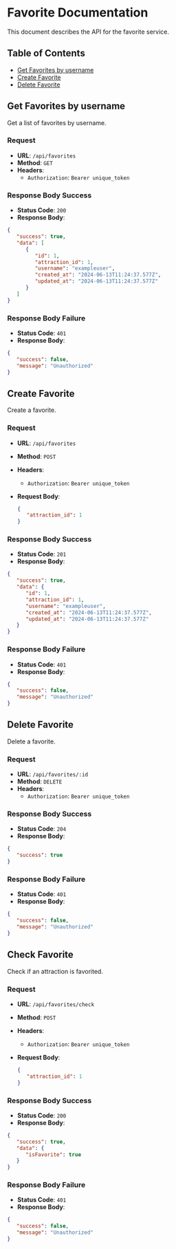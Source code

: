 # Favorite Documentation

This document describes the API for the favorite service.

## Table of Contents

-  [Get Favorites by username](#get-favorites-by-username)
-  [Create Favorite](#create-favorite)
-  [Delete Favorite](#delete-favorite)

## Get Favorites by username

Get a list of favorites by username.

### Request

-  **URL**: `/api/favorites`
-  **Method**: `GET`
-  **Headers**:
   -  `Authorization`: `Bearer unique_token`

### Response Body Success

-  **Status Code**: `200`
-  **Response Body**:

```json
{
   "success": true,
   "data": [
      {
         "id": 1,
         "attraction_id": 1,
         "username": "exampleuser",
         "created_at": "2024-06-13T11:24:37.577Z",
         "updated_at": "2024-06-13T11:24:37.577Z"
      }
   ]
}
```

### Response Body Failure

-  **Status Code**: `401`
-  **Response Body**:

```json
{
   "success": false,
   "message": "Unauthorized"
}
```

## Create Favorite

Create a favorite.

### Request

-  **URL**: `/api/favorites`
-  **Method**: `POST`
-  **Headers**:
   -  `Authorization`: `Bearer unique_token`
-  **Request Body**:
   
   ```json
   {
      "attraction_id": 1
   }
   ```

### Response Body Success

-  **Status Code**: `201`
-  **Response Body**:

```json
{
   "success": true,
   "data": {
      "id": 1,
      "attraction_id": 1,
      "username": "exampleuser",
      "created_at": "2024-06-13T11:24:37.577Z",
      "updated_at": "2024-06-13T11:24:37.577Z"
   }
}
```

### Response Body Failure

-  **Status Code**: `401`
-  **Response Body**:

```json
{
   "success": false,
   "message": "Unauthorized"
}
```

## Delete Favorite

Delete a favorite.

### Request

-  **URL**: `/api/favorites/:id`
-  **Method**: `DELETE`
-  **Headers**:
   -  `Authorization`: `Bearer unique_token`

### Response Body Success

-  **Status Code**: `204`
-  **Response Body**:

```json
{
   "success": true
}
```

### Response Body Failure

-  **Status Code**: `401`
-  **Response Body**:

```json
{
   "success": false,
   "message": "Unauthorized"
}
```

## Check Favorite

Check if an attraction is favorited.

### Request

-  **URL**: `/api/favorites/check`
-  **Method**: `POST`
-  **Headers**:
   -  `Authorization`: `Bearer unique_token`
-  **Request Body**:
   
   ```json
   {
      "attraction_id": 1
   }
   ```

### Response Body Success

-  **Status Code**: `200`
-  **Response Body**:

```json
{
   "success": true,
   "data": {
      "isFavorite": true
   }
}
```

### Response Body Failure

-  **Status Code**: `401`
-  **Response Body**:

```json
{
   "success": false,
   "message": "Unauthorized"
}
```